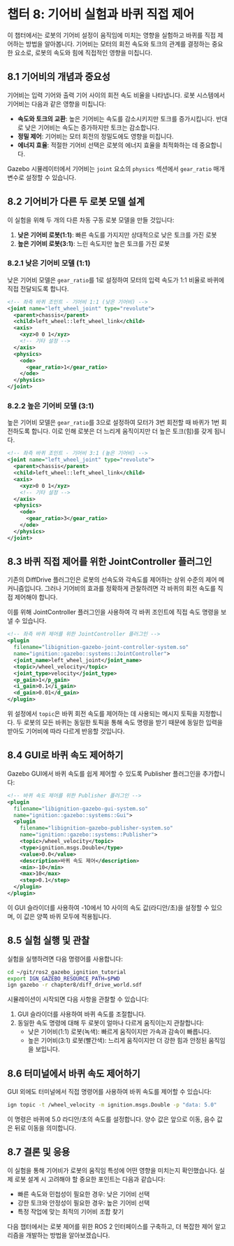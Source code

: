 # 챕터 8: 기어비 실험과 바퀴 직접 제어

이 챕터에서는 로봇의 기어비 설정이 움직임에 미치는 영향을 실험하고 바퀴를 직접 제어하는 방법을 알아봅니다. 기어비는 모터의 회전 속도와 토크의 관계를 결정하는 중요한 요소로, 로봇의 속도와 힘에 직접적인 영향을 미칩니다.

## 8.1 기어비의 개념과 중요성

기어비는 입력 기어와 출력 기어 사이의 회전 속도 비율을 나타냅니다. 로봇 시스템에서 기어비는 다음과 같은 영향을 미칩니다:

- **속도와 토크의 교환**: 높은 기어비는 속도를 감소시키지만 토크를 증가시킵니다. 반대로 낮은 기어비는 속도는 증가하지만 토크는 감소합니다.
- **정밀 제어**: 기어비는 모터 회전의 정밀도에도 영향을 미칩니다.
- **에너지 효율**: 적절한 기어비 선택은 로봇의 에너지 효율을 최적화하는 데 중요합니다.

Gazebo 시뮬레이터에서 기어비는 `joint` 요소의 `physics` 섹션에서 `gear_ratio` 매개변수로 설정할 수 있습니다.

## 8.2 기어비가 다른 두 로봇 모델 설계

이 실험을 위해 두 개의 다른 차동 구동 로봇 모델을 만들 것입니다:

1. **낮은 기어비 로봇(1:1)**: 빠른 속도를 가지지만 상대적으로 낮은 토크를 가진 로봇
2. **높은 기어비 로봇(3:1)**: 느린 속도지만 높은 토크를 가진 로봇

### 8.2.1 낮은 기어비 모델 (1:1)

낮은 기어비 모델은 `gear_ratio`를 1로 설정하여 모터의 입력 속도가 1:1 비율로 바퀴에 직접 전달되도록 합니다.

```xml
<!-- 좌측 바퀴 조인트 - 기어비 1:1 (낮은 기어비) -->
<joint name="left_wheel_joint" type="revolute">
  <parent>chassis</parent>
  <child>left_wheel::left_wheel_link</child>
  <axis>
    <xyz>0 0 1</xyz>
    <!-- 기타 설정 -->
  </axis>
  <physics>
    <ode>
      <gear_ratio>1</gear_ratio>
    </ode>
  </physics>
</joint>
```

### 8.2.2 높은 기어비 모델 (3:1)

높은 기어비 모델은 `gear_ratio`를 3으로 설정하여 모터가 3번 회전할 때 바퀴가 1번 회전하도록 합니다. 이로 인해 로봇은 더 느리게 움직이지만 더 높은 토크(힘)를 갖게 됩니다.

```xml
<!-- 좌측 바퀴 조인트 - 기어비 3:1 (높은 기어비) -->
<joint name="left_wheel_joint" type="revolute">
  <parent>chassis</parent>
  <child>left_wheel::left_wheel_link</child>
  <axis>
    <xyz>0 0 1</xyz>
    <!-- 기타 설정 -->
  </axis>
  <physics>
    <ode>
      <gear_ratio>3</gear_ratio>
    </ode>
  </physics>
</joint>
```

## 8.3 바퀴 직접 제어를 위한 JointController 플러그인

기존의 DiffDrive 플러그인은 로봇의 선속도와 각속도를 제어하는 상위 수준의 제어 메커니즘입니다. 그러나 기어비의 효과를 정확하게 관찰하려면 각 바퀴의 회전 속도를 직접 제어해야 합니다.

이를 위해 JointController 플러그인을 사용하여 각 바퀴 조인트에 직접 속도 명령을 보낼 수 있습니다.

```xml
<!-- 좌측 바퀴 제어를 위한 JointController 플러그인 -->
<plugin
  filename="libignition-gazebo-joint-controller-system.so"
  name="ignition::gazebo::systems::JointController">
  <joint_name>left_wheel_joint</joint_name>
  <topic>/wheel_velocity</topic>
  <joint_type>velocity</joint_type>
  <p_gain>1</p_gain>
  <i_gain>0.1</i_gain>
  <d_gain>0.01</d_gain>
</plugin>
```

위 설정에서 `topic`은 바퀴 회전 속도를 제어하는 데 사용되는 메시지 토픽을 지정합니다. 두 로봇의 모든 바퀴는 동일한 토픽을 통해 속도 명령을 받기 때문에 동일한 입력을 받아도 기어비에 따라 다르게 반응할 것입니다.

## 8.4 GUI로 바퀴 속도 제어하기

Gazebo GUI에서 바퀴 속도를 쉽게 제어할 수 있도록 Publisher 플러그인을 추가합니다:

```xml
<!-- 바퀴 속도 제어를 위한 Publisher 플러그인 -->
<plugin
  filename="libignition-gazebo-gui-system.so"
  name="ignition::gazebo::systems::Gui">
  <plugin
    filename="libignition-gazebo-publisher-system.so"
    name="ignition::gazebo::systems::Publisher">
    <topic>/wheel_velocity</topic>
    <type>ignition.msgs.Double</type>
    <value>0.0</value>
    <description>바퀴 속도 제어</description>
    <min>-10</min>
    <max>10</max>
    <step>0.1</step>
  </plugin>
</plugin>
```

이 GUI 슬라이더를 사용하여 -10에서 10 사이의 속도 값(라디안/초)을 설정할 수 있으며, 이 값은 양쪽 바퀴 모두에 적용됩니다.

## 8.5 실험 실행 및 관찰

실험을 실행하려면 다음 명령어를 사용합니다:

```bash
cd ~/git/ros2_gazebo_ignition_tutorial
export IGN_GAZEBO_RESOURCE_PATH=$PWD
ign gazebo -r chapter8/diff_drive_world.sdf
```

시뮬레이션이 시작되면 다음 사항을 관찰할 수 있습니다:

1. GUI 슬라이더를 사용하여 바퀴 속도를 조절합니다.
2. 동일한 속도 명령에 대해 두 로봇이 얼마나 다르게 움직이는지 관찰합니다:
   - 낮은 기어비(1:1) 로봇(녹색): 빠르게 움직이지만 가속과 감속이 빠릅니다.
   - 높은 기어비(3:1) 로봇(빨간색): 느리게 움직이지만 더 강한 힘과 안정된 움직임을 보입니다.

## 8.6 터미널에서 바퀴 속도 제어하기

GUI 외에도 터미널에서 직접 명령어를 사용하여 바퀴 속도를 제어할 수 있습니다:

```bash
ign topic -t /wheel_velocity -m ignition.msgs.Double -p "data: 5.0"
```

이 명령은 바퀴에 5.0 라디안/초의 속도를 설정합니다. 양수 값은 앞으로 이동, 음수 값은 뒤로 이동을 의미합니다.

## 8.7 결론 및 응용

이 실험을 통해 기어비가 로봇의 움직임 특성에 어떤 영향을 미치는지 확인했습니다. 실제 로봇 설계 시 고려해야 할 중요한 포인트는 다음과 같습니다:

- 빠른 속도와 민첩성이 필요한 경우: 낮은 기어비 선택
- 강한 토크와 안정성이 필요한 경우: 높은 기어비 선택
- 특정 작업에 맞는 최적의 기어비 조합 찾기

다음 챕터에서는 로봇 제어를 위한 ROS 2 인터페이스를 구축하고, 더 복잡한 제어 알고리즘을 개발하는 방법을 알아보겠습니다. 